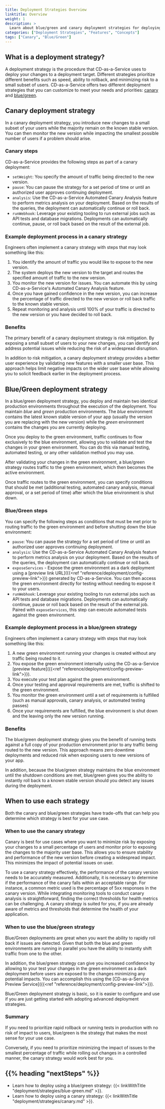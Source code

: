 ```yaml
---
title: Deployment Strategies Overview
linktitle: Overview
weight: 1
description: >
  Learn about blue/green and canary deployment strategies for deploying your apps to Kubernetes using Armory CD-as-a-Service. Compare features to decide which strategy fits your use case. 
categories: ["Deployment Strategies", "Features", "Concepts"]
tags: ["Canary", "Blue/Green"]
---
```


## What is a deployment strategy?

A deployment strategy is the procedure that CD-as-a-Service uses to deploy your changes to a deployment target. Different strategies prioritize different benefits such as speed, ability to rollback, and minimizing risk to a small subset of users.  CD-as-a-Service offers two different deployment strategies that you can customize to meet your needs and priorities: [canary](#canary-deployment-strategy) and [blue/green](#bluegreen-deployment-strategy).

## Canary deployment strategy

In a canary deployment strategy, you introduce new changes to a small subset of your users while the  majority remain on the known stable version. You can then monitor the new version while impacting the smallest possible number of users if a problem should arise. 

### Canary steps

CD-as-a-Service provides the following steps as part of a canary deployment: 

- `setWeight`: You specify the amount of traffic being directed to the new version.
- `pause`: You can pause the strategy for a set period of time or until an authorized user approves continuing deployment.
- `analysis`: Use the CD-as-a-Service Automated Canary Analysis feature to perform metrics analysis on your deployment. Based on the results of the queries, the deployment can automatically continue or roll back.
- `runWebhook`: Leverage your existing tooling to run external jobs such as API tests and database migrations. Deployments can automatically continue, pause, or roll back based on the result of the external job. 

### Example deployment process in a canary strategy

Engineers often implement a canary strategy with steps that may look something like this:

1. You identify the amount of traffic you would like to expose to the new version.
1. The system deploys the new version to the target and routes the specified amount of traffic to the new version.
1. You monitor the new version for issues. You can automate this by using CD-as-a-Service's Automated Canary Analysis feature. 
1. Once you have gained confidence in the new version, you can increase the percentage of traffic directed to the new version or roll back traffic to the known stable version.
1. Repeat monitoring and analysis until 100% of your traffic is directed to the new version or you have decided to roll back. 

### Benefits 

The primary benefit of a canary deployment strategy is risk mitigation. By exposing a small subset of users to your new changes, you can identify and address potential issues while reducing the risk of a widespread disruption. 

In addition to risk mitigation, a canary deployment strategy provides a better user experience by validating new features with a smaller user base. This approach helps limit negative impacts on the wider user base while allowing you to solicit feedback earlier in the deployment process. 

## Blue/Green deployment strategy

In a blue/green deployment strategy, you deploy and maintain two identical production environments throughout the execution of the deployment. You maintain _blue_ and _green_ production environments. The _blue_ environment contains the latest known stable version of your app (usually the version you are replacing with the new version) while the _green_ environment contains the changes you are currently deploying. 

Once you deploy to the green environment, traffic continues to flow exclusively to the blue environment, allowing you to validate and test the changes in your green environment. You can do this via manual testing, automated testing, or any other validation method you may use. 

After validating your changes in the green environment, a blue/green strategy routes traffic to the green environment, which then becomes the active environment. 

Once traffic routes to the green environment, you can specify conditions that should be met (additional testing, automated canary analysis, manual approval, or a set period of time) after which the blue environment is shut down. 

### Blue/Green steps

You can specify the following steps as conditions that must be met prior to routing traffic to the green environment and before shutting down the blue environment:

- `pause`: You can pause the strategy for a set period of time or until an authorized user approves continuing deployment.
- `analysis`: Use the CD-as-a-Service Automated Canary Analysis feature to perform metrics analysis on your deployment. Based on the results of the queries, the deployment can automatically continue or roll back.
- `exposeServices` - Expose the green environment as a dark deployment using a [preview link URL]({{<ref "reference/deployment/config-preview-link">}}) generated by CD-as-a-Service. You can then access the green environment directly for testing without needing to expose it to your users. 
- `runWebhook`: Leverage your existing tooling to run external jobs such as API tests and database migrations. Deployments can automatically continue, pause or roll back based on the result of the external job. Paired with `exposeServices`, this step can execute automated tests against the green environment.

### Example deployment process in a blue/green strategy

Engineers often implement a canary strategy with steps that may look something like this:

1. A new green environment running your changes is created without any traffic being routed to it.
1. You expose the green environment internally using the CD-as-a-Service [preview feature]({{<ref "reference/deployment/config-preview-link">}}). 
1. You execute your test plan against the green environment. 
1. Once your testing and approval requirements are met, traffic is shifted to the green environment.
1. You monitor the green environment until a set of requirements is fulfilled (such as manual approvals, canary analysis, or automated testing passes)
1. Once your requirements are fulfilled, the blue environment is shut down and the leaving only the new version running.

### Benefits

The blue/green deployment strategy gives you the benefit of running tests against a full copy of your production environment prior to any traffic being routed to the new version. This approach means zero downtime deployments and reduced risk when exposing users to new versions of your app. 

In addition, because the blue/green strategy maintains the blue environment until the shutdown conditions are met, blue/green gives you the ability to instantly roll back to a known stable version should you detect any issues during the deployment. 

## When to use each strategy

Both the canary and blue/green strategies have trade-offs that can help you determine which strategy is best for your use case. 

### When to use the canary strategy

Canary is best for use cases where you want to minimize risk by exposing your changes to a small percentage of users and monitor prior to exposing the changes to the majority user base. This allows you to ensure stability and performance of the new version before creating a widespread impact. This minimizes the impact of potential issues on user.

To use a canary strategy effectively, the performance of the canary version needs to be accurately measured. Additionally, it is necessary to determine if the performance of the canary falls within an acceptable range. For instance, a common metric used is the percentage of 5xx responses in the canary version. While integrating monitoring tools to conduct canary analysis is straightforward, finding the correct thresholds for health metrics can be challenging. A canary strategy is suited for you, if you are already aware of metrics and thresholds that determine the health of your application.

### When to use the blue/green strategy

Blue/Green deployments are great when you want the ability to rapidly roll back if issues are detected. Given that both the blue and green environments are running in parallel you have the ability to instantly shift traffic from one to the other. 

In addition, the blue/green strategy can give you increased confidence by allowing to your test your changes in the green environment as a dark deployment before users are exposed to the changes minimizing any potential impacts. You can accomplish this using the [CD-as-a-Service Preview Service]({{<ref "reference/deployment/config-preview-link">}}).

Blue/Green deployment strategy is basic, so it is easier to configure and use if you are just getting started with adopting advanced deployment strategies.

### Summary

If you need to prioritize rapid rollback or running tests in production with no risk of impact to users, blue/green is the strategy that makes the most sense for your use case. 

Conversely, if you need to prioritize minimizing the impact of issues to the smallest percentage of traffic while rolling out changes in a controlled manner, the canary strategy would work best for you. 

## {{% heading "nextSteps" %}}

* Learn how to deploy using a blue/green strategy: {{< linkWithTitle "deployment/strategies/blue-green.md" >}}.
* Learn how to deploy using a canary strategy: {{< linkWithTitle "deployment/strategies/canary.md" >}}.
